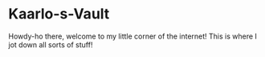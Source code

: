 # Kaarlo-s-Vault
Howdy-ho there, welcome to my little corner of the internet!  This is where I jot down all sorts of stuff!
